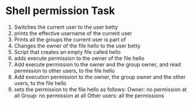 # Shell permission Task
1. Switches the current user to the user betty
2.  prints the effective username of the current user
3. Prints all the groups the current user is part of
4. Changes the owner of the file hello to the user betty
5. Script that creates an empty file called hello
6. adds execute permission to the owner of the file hello
7. Add execute permission to the owner and the group owner, and read permission to other users, to the file hello
8. Add execution permission to the owner, the group owner and the other users, to the file hello
9. sets the permission to the file hello as follows:
 Owner: no permission at all 
 Group: no permission at all 
 Other users: all the permissions
